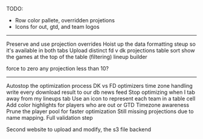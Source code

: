 TODO:

 - Row color pallete, overridden projetions
- Icons for out, gtd, and team logos
----
Preserve and use projection overrides
Hoist up the data formatting steup so it's available in both tabs
Upload distinct fd v dk projections
table sort
show the games at the top of the table (filtering)
lineup builder

force to zero any projection less than 10?

----

Autostop the optimization process
DK vs FD optimizers
time zone handling
write every download result to our db
news feed
Stop optimizing when I tab away from my lineups tab
Use an icon to represent each team in a table cell
Add color highlights for players who are out or GTD
Timezone awareness
Prune the player pool for faster optimization
Still missing projections due to name mapping. Full validation step

Second website to upload and modify, the s3 file backend